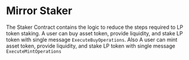 # Mirror Staker <!-- omit in toc -->

<!-- **NOTE**: Reference documentation for this contract is available [here](https://docs.mirror.finance/contracts/staker). -->

The Staker Contract contains the logic to reduce the steps required to LP token staking. A user can buy asset token, provide liquidity, and stake LP token with single message `ExecuteBuyOperations`. Also A user can mint asset token, provide liquidity, and stake LP token with single message `ExecuteMintOperations`
